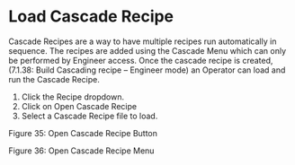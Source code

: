 # Load Cascade Recipe

Cascade Recipes are a way to have multiple recipes run automatically in sequence. The recipes are added using the Cascade Menu which can only be performed by Engineer access. Once the cascade recipe is created, (7.1.38: Build Cascading recipe – Engineer mode) an Operator can load and run the Cascade Recipe.

1. Click the Recipe dropdown.
2. Click on Open Cascade Recipe
3. Select a Cascade Recipe file to load.&#x20;



Figure 35: Open Cascade Recipe Button



Figure 36: Open Cascade Recipe Menu

####
